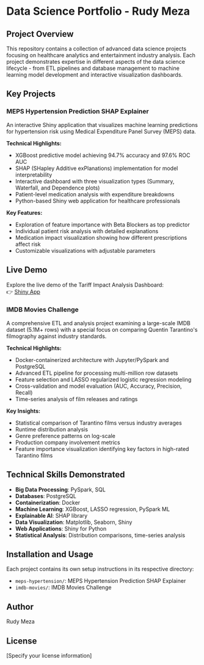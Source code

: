 # Data Science Portfolio - Rudy Meza

## Project Overview

This repository contains a collection of advanced data science projects focusing on healthcare analytics and entertainment industry analysis. Each project demonstrates expertise in different aspects of the data science lifecycle - from ETL pipelines and database management to machine learning model development and interactive visualization dashboards.

## Key Projects

### MEPS Hypertension Prediction SHAP Explainer

An interactive Shiny application that visualizes machine learning predictions for hypertension risk using Medical Expenditure Panel Survey (MEPS) data.

**Technical Highlights:**
- XGBoost predictive model achieving 94.7% accuracy and 97.6% ROC AUC
- SHAP (SHapley Additive exPlanations) implementation for model interpretability
- Interactive dashboard with three visualization types (Summary, Waterfall, and Dependence plots)
- Patient-level medication analysis with expenditure breakdowns
- Python-based Shiny web application for healthcare professionals

**Key Features:**
- Exploration of feature importance with Beta Blockers as top predictor
- Individual patient risk analysis with detailed explanations
- Medication impact visualization showing how different prescriptions affect risk
- Customizable visualizations with adjustable parameters

## Live Demo

Explore the live demo of the Tariff Impact Analysis Dashboard:  
👉 [Shiny App](https://rudy-meza.shinyapps.io/hypertension_shap1/)


### IMDB Movies Challenge

A comprehensive ETL and analysis project examining a large-scale IMDB dataset (5.1M+ rows) with a special focus on comparing Quentin Tarantino's filmography against industry standards.

**Technical Highlights:**
- Docker-containerized architecture with Jupyter/PySpark and PostgreSQL
- Advanced ETL pipeline for processing multi-million row datasets
- Feature selection and LASSO regularized logistic regression modeling
- Cross-validation and model evaluation (AUC, Accuracy, Precision, Recall)
- Time-series analysis of film releases and ratings

**Key Insights:**
- Statistical comparison of Tarantino films versus industry averages
- Runtime distribution analysis
- Genre preference patterns on log-scale
- Production company involvement metrics
- Feature importance visualization identifying key factors in high-rated Tarantino films

## Technical Skills Demonstrated

- **Big Data Processing**: PySpark, SQL
- **Databases**: PostgreSQL
- **Containerization**: Docker
- **Machine Learning**: XGBoost, LASSO regression, PySpark ML
- **Explainable AI**: SHAP library
- **Data Visualization**: Matplotlib, Seaborn, Shiny
- **Web Applications**: Shiny for Python
- **Statistical Analysis**: Distribution comparisons, time-series analysis

## Installation and Usage

Each project contains its own setup instructions in its respective directory:

- `meps-hypertension/`: MEPS Hypertension Prediction SHAP Explainer
- `imdb-movies/`: IMDB Movies Challenge

## Author

Rudy Meza

## License

[Specify your license information]
